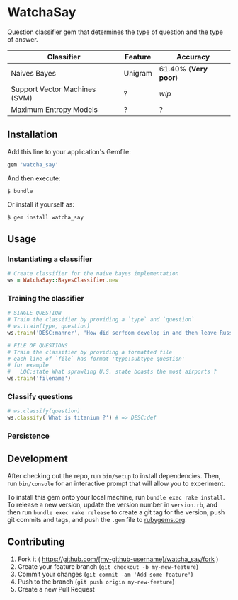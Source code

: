 # WatchaSay

Question classifier gem that determines the type of question and the type of answer.

Classifier | Feature | Accuracy
---------- | ------- | ---------|
Naives Bayes | Unigram | 61.40% (**Very poor**)
Support Vector Machines (SVM) | ?| *wip*
Maximum Entropy Models | ? | ?

## Installation

Add this line to your application's Gemfile:

```ruby
gem 'watcha_say'
```

And then execute:

    $ bundle

Or install it yourself as:

    $ gem install watcha_say

## Usage

### Instantiating a classifier

```ruby
# Create classifier for the naive bayes implementation
ws = WatchaSay::BayesClassifier.new
```

### Training the classifier

```ruby
# SINGLE QUESTION
# Train the classifier by providing a `type` and `question`
# ws.train(type, question)
ws.train('DESC:manner', 'How did serfdom develop in and then leave Russia ?')

# FILE OF QUESTIONS
# Train the classifier by providing a formatted file
# each line of `file` has format 'type:subtype question'
# for example
#   LOC:state What sprawling U.S. state boasts the most airports ?
ws.train('filename')
```

### Classify questions

```ruby
# ws.classify(question)
ws.classify('What is titanium ?') # => DESC:def
```

### Persistence

## Development

After checking out the repo, run `bin/setup` to install dependencies. Then, run `bin/console` for an interactive prompt that will allow you to experiment.

To install this gem onto your local machine, run `bundle exec rake install`. To release a new version, update the version number in `version.rb`, and then run `bundle exec rake release` to create a git tag for the version, push git commits and tags, and push the `.gem` file to [rubygems.org](https://rubygems.org).

## Contributing

1. Fork it ( https://github.com/[my-github-username]/watcha_say/fork )
2. Create your feature branch (`git checkout -b my-new-feature`)
3. Commit your changes (`git commit -am 'Add some feature'`)
4. Push to the branch (`git push origin my-new-feature`)
5. Create a new Pull Request
